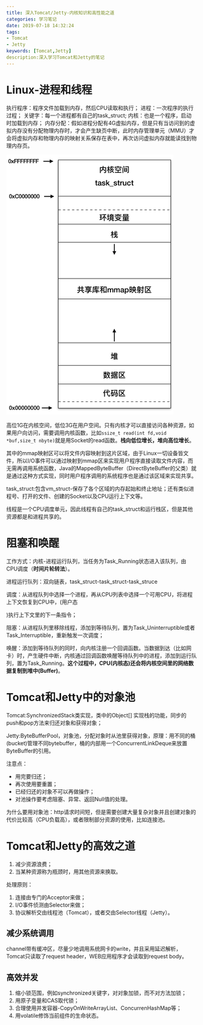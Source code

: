 ```yaml
---
title: 深入Tomcat/Jetty-内核知识和高性能之道
categories: 学习笔记
date: 2019-07-18 14:32:24
tags:
- Tomcat
- Jetty
keywords: [Tomcat,Jetty]
description:深入学习Tomcat和Jetty的笔记
---
```


# Linux-进程和线程
执行程序：程序文件加载到内存，然后CPU读取和执行；
进程：一次程序的执行过程；
关键字：每一个进程都有自己的task_struct;
内核：也是一个程序，启动时加载到内存；
内存分配：假如进程分配有4G虚拟内存，但是只有当访问到的虚拟内存没有分配物理内存时，才会产生缺页中断，此时内存管理单元（MMU）才会将虚拟内存和物理内存的映射关系保存在表中，再次访问虚拟内存就能读找到物理内存页。

![LinuxMM.png](深入Tomcat-Jetty-内核知识和高性能之道/LinuxMM.png)

高位1G在内核空间，低位3G在用户空间。只有内核才可以直接访问各种资源，如果用户向访问，需要调用内核函数，比如`ssize_t read(int fd,void *buf,size_t nbyte)`就是用Socket的read函数。**栈向低位增长，堆向高位增长**。

其中的mmap映射区可以将文件内容映射到这片区域，由于Linux一切设备皆文件，所以I/O事件可以通过映射到mmap区来实现用户程序直接读取文件内容，而无需再调用系统函数，Java的MappedByteBuffer（DirectByteBuffer的父类）就是通过这种方式实现，同时用户程序调用的系统程序也是通过该区域来实现共享。

task_struct:包含vm_struct-保存了各个区域的内存起始和终止地址；还有类似进程号、打开的文件、创建的Socket以及CPU运行上下文等。

线程是一个CPU调度单元，因此线程有自己的task_struct和运行栈区，但是其他资源都是和进程共享的。



# 阻塞和唤醒

工作方式：内核-进程运行队列，当任务为Task_Running状态进入该队列，由CPU调度（**时间片轮转法**）。

进程运行队列：双向链表，task_struct-task_struct-task_struce

调度：从进程队列中选择一个进程，再从CPU列表中选择一个可用CPU，将进程上下文恢复到CPU中，(用户态

)执行上下文里的下一条指令；

阻塞：从进程队列里移除线程，添加到等待队列，置为Task_Uninterruptible或者Task_Interruptible，重新触发一次调度；

唤醒：添加到等待队列的同时，向内核注册一个回调函数。当数据到达（比如网卡）时，产生硬件中断，内核通过回调函数唤醒等待队列中的进程，添加到运行队列，置为Task_Running。**这个过程中，CPU(内核态)还会将内核空间里的网络数据复制到堆中(Buffer)**。

# Tomcat和Jetty中的对象池

Tomcat:SynchronizedStack类实现，类中的Object[] 实现栈的功能，同步的push和pop方法来归还对象和获得对象；

Jetty:ByteBufferPool，对象池，分配对象时从池里获得对象，原理：用不同的桶(bucket)管理不同bytebuffer，桶的内部用一个ConcurrentLinkDeque来放置ByteBuffer的引用。

注意点：

- 用完要归还；
- 再次使用要重置；
- 已经归还的对象不可以再做操作；
- 对池操作要考虑阻塞、异常、返回Null值的处理。

为什么要用对象池：http请求时间短，但是需要创建大量复杂对象并且创建对象的代价比较高（CPU负载高），或者限制部分资源的使用，比如连接池。

# Tomcat和Jetty的高效之道

1. 减少资源浪费；
2. 当某种资源称为瓶颈时，用其他资源来换取。

处理原则：

1. 连接由专门的Acceptor来做；
2. I/O事件侦测由Selector来做；
3. 协议解析交由线程池（Tomcat），或者交由Selector线程（Jetty）。

## 减少系统调用

channel带有缓冲区，尽量少地调用系统网卡的write，并且采用延迟解析，Tomcat只读取了request header，WEB应用程序才会读取到request body。

## 高效并发

1. 缩小锁范围，例如synchronized关键字，对对象加锁，而不对方法加锁；
2. 用原子变量和CAS取代锁；
3. 合理使用并发容器-CopyOnWriteArrayList、ConcurrenHashMap等；
4. 用volatile修饰当前组件的生命状态。

